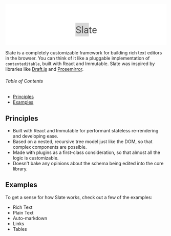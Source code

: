 

![Slate](support/banner.png)

Slate is a completely customizable framework for building rich text editors in the browser. You can think of it like a pluggable implementation of `contenteditable`, built with React and Immutable. Slate was inspired by libraries like [Draft.js](https://facebook.github.io/draft-js/) and [Prosemirror](http://prosemirror.net/).

###### Table of Contents

- [Principles](#principles)
- [Examples](#examples)


## Principles

- Built with React and Immutable for performant stateless re-rendering and developing ease.
- Based on a nested, recursive tree model just like the DOM, so that complex components are possible.
- Made with plugins as a first-class consideration, so that almost all the logic is customizable.
- Doesn't bake any opinions about the schema being edited into the core library.

## Examples

To get a sense for how Slate works, check out a few of the examples:

- Rich Text
- Plain Text
- Auto-markdown
- Links
- Tables
